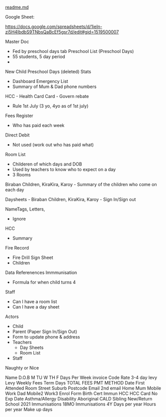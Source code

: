 [readme.md](https://us02web.zoom.us/j/2677915861)

Google Sheet:

https://docs.google.com/spreadsheets/d/1ieIn-zi5H4IbdbS9TNbsQaBcEf5gsr7d/edit#gid=1519500007

Master Doc
  - Fed by preschool days tab
Preschool List (Preschool Days)
  - 55 students, 5 day period
  - 
New Child Preschool Days (deleted)
Stats
  - Dashboard
Emergency List
  - Summary of Mum & Dad phone numbers

HCC - Health Card Card - Govern rebate
  - Rule 1st July (3 yo, 4yo as of 1st july)

Fees Register
  - Who has paid each week

Direct Debit
  - Not used (work out who has paid what)

Room List
  - Childeren of which days and DOB
  - Used by teachers to know who to expect on a day
  - 3 Rooms

  Biraban Children, KiraKira, Karoy
    - Summary of the children who come on each day

  Daysheets - Biraban Children, KiraKira, Karoy
    - Sign In/Sign out

NameTags, Letters, 
  - Ignore

HCC
  - Summary

Fire Record
  - Fire Drill Sign Sheet
  - Children

Data Referenences
Immmunisation
  - Formula for when child turns 4

Staff

- Can I have a room list
- Can I have a day sheet



Actors
  - Child
  - Parent (Paper Sign In/Sign Out)
  - Form to update phone & address
  - Teachers
    - Day Sheets
    - Room List
  - Staff

Naughty or Nice





Name
D.O.B
M
TU
W
TH
F
Days Per Week
invoice Code
Rate
3-4 day levy
Levy
Weekly Fees
Term Days
TOTAL FEES
PMT METHOD
Date First Attended
Room
Street
Suburb
Postcode
Email
2nd email
Home
Mum
Mobile
Work
Dad
Mobile2
Work3
Enrol Form
Birth Cert
Immun
HCC
HCC Card No
Exp Date
Asthma/Allergy
Disability
Aboriginal
CALD
Sibling
New/Return
School 2021
Immunisations 18MO
Immunisations 4Y
Days per year
Hours per year
Make up days
